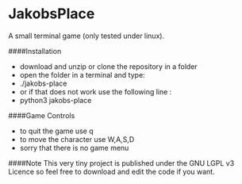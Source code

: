 # JakobsPlace
A small terminal game (only tested under linux).

####Installation
- download and unzip or clone the repository in a folder
- open the folder in a terminal and type:
- ./jakobs-place
- or if that does not work use the following line :
- python3 jakobs-place


####Game Controls
- to quit the game use q
- to move the character use W,A,S,D
- sorry that there is no game menu


####Note
This very tiny project is published under the GNU LGPL v3 Licence so feel free to 
download and edit the code if you want.
